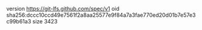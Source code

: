 version https://git-lfs.github.com/spec/v1
oid sha256:dccc10ccd49e7561f2a8aa25577e9f84a7a3fae770ed20d01b7e57e3c99b61a3
size 3423
